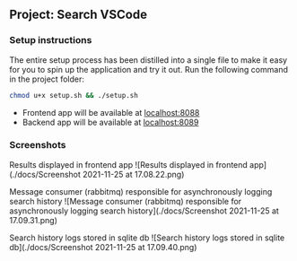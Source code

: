 ## Project: Search VSCode

### Setup instructions
The entire setup process has been distilled into a single file to make it easy for you to spin up the application and try it out. Run the following command in the project folder:

 ```bash
 chmod u+x setup.sh && ./setup.sh
 ```
- Frontend app will be available at [localhost:8088](localhost:8088)
- Backend app will be available at [localhost:8089](localhost:8089)

### Screenshots
Results displayed in frontend app
![Results displayed in frontend app](./docs/Screenshot 2021-11-25 at 17.08.22.png)

Message consumer (rabbitmq) responsible for asynchronously logging search history
![Message consumer (rabbitmq) responsible for asynchronously logging search history](./docs/Screenshot 2021-11-25 at 17.09.31.png)

Search history logs stored in sqlite db
![Search history logs stored in sqlite db](./docs/Screenshot 2021-11-25 at 17.09.40.png)
